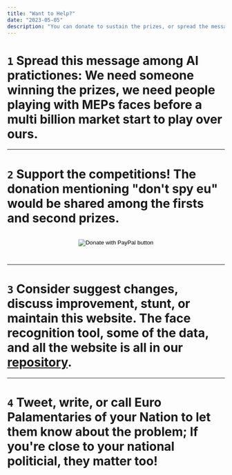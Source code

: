 ```yaml
---
title: "Want to Help?"
date: "2023-05-05"
description: "You can donate to sustain the prizes, or spread the message. Make deepfakes, or talk to your friend that can't stop dreaming about AI: its success depends also on how technology serves society and don't oppress it. We are fighting for this"
---
```


# `1` Spread this message among AI pratictiones: We need someone winning the prizes, **we need people playing with MEPs faces** before a multi billion market start to play over ours.

---

# `2` Support the competitions! The **donation mentioning "don't spy eu" would be shared among the firsts and second prizes**.

<style>
.donation-block {
  text-align: center;
  padding: 1em;
}
</style>

<div class="donation-block">
  <form action="https://www.paypal.com/donate"
        method="post"
        target="_top">
    <input name="hosted_button_id"
           type="hidden"
           value="J8PBBRG48EJ4S"> 
    <input title="PayPal - The safer, easier way to pay online!"
           alt="Donate with PayPal button" 
           name="submit" 
           src="https://www.paypalobjects.com/en_US/i/btn/btn_donateCC_LG.gif" 
           type="image">
  </form>
</div>

---

# `3` Consider suggest changes, discuss improvement, stunt, or maintain this website. The face recognition tool, some of the data, and all the website is all in our [repository](https://github.com/hermescenter/dontspyonus.eu).

---

# `4` Tweet, write, or call Euro Palamentaries of your Nation to let them know about the problem; If you're close to your national politicial, they matter too!

